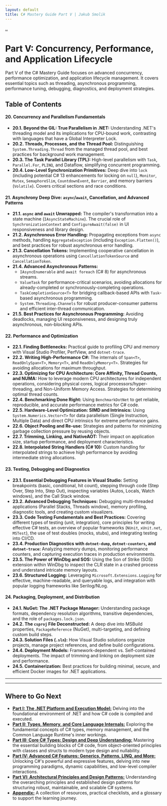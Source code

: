 ```yaml
---
layout: default
title: C# Mastery Guide Part V | Jakub Smolik
---
```


[..](./index.md)

# Part V: Concurrency, Performance, and Application Lifecycle

Part V of the C# Mastery Guide focuses on advanced concurrency, performance optimization, and application lifecycle management. It covers essential topics such as threading, asynchronous programming, performance tuning, debugging, diagnostics, and deployment strategies.

## Table of Contents

#### 20. Concurrency and Parallelism Fundamentals

- **20.1. Beyond the GIL: True Parallelism in .NET:** Understanding .NET's threading model and its implications for CPU-bound work, contrasting with languages that have a Global Interpreter Lock.
- **20.2. Threads, Processes, and the Thread Pool:** Distinguishing `System.Threading.Thread` from the managed thread pool, and best practices for background work management.
- **20.3. The Task Parallel Library (TPL):** High-level parallelism with `Task`, `Parallel.For`, `PLINQ`, and Dataflow, simplifying concurrent programming.
- **20.4. Low-Level Synchronization Primitives:** Deep dive into `lock` (including potential C# 13 enhancements for locking on `null`), `Monitor`, `Mutex`, `SemaphoreSlim`, `CountdownEvent`, `Barrier`, and memory barriers (`Volatile`). Covers critical sections and race conditions.

#### 21. Asynchrony Deep Dive: `async`/`await`, Cancellation, and Advanced Patterns

- **21.1. `async` and `await` Unwrapped:** The compiler's transformation into a state machine (`IAsyncStateMachine`). The crucial role of `SynchronizationContext` and `ConfigureAwait(false)` in UI responsiveness and library design.
- **21.2. Asynchronous Error Handling:** Propagating exceptions from `async` methods, handling `AggregateException` (including `Exception.Flatten()`), and best practices for robust asynchronous error handling.
- **21.3. Cancellation Tokens:** Implementing cooperative cancellation in asynchronous operations using `CancellationTokenSource` and `CancellationToken`.
- **21.4. Advanced Asynchronous Patterns:**
  - `IAsyncEnumerable` and `await foreach` (C# 8) for asynchronous streams.
  - `ValueTask` for performance-critical scenarios, avoiding allocations for already-completed or synchronously-completing operations.
  - `TaskCompletionSource<T>` for bridging callback-based APIs with `Task`-based asynchronous programming.
  - `System.Threading.Channels` for robust producer-consumer patterns and efficient inter-thread communication.
- **21.5. Best Practices for Asynchronous Programming:** Avoiding deadlocks, managing UI responsiveness, and designing truly asynchronous, non-blocking APIs.

#### 22. Performance and Optimization

- **22.1. Finding Bottlenecks:** Practical guide to profiling CPU and memory with Visual Studio Profiler, PerfView, and `dotnet-trace`.
- **22.2. Writing High-Performance C#:** The internals of `Span<T>`, `ReadOnlySpan<T>`, `Memory<T>`, and `ReadOnlyMemory<T>`. Strategies for avoiding allocations for maximum throughput.
- **22.3. Optimizing for CPU Architecture: Core Affinity, Thread Counts, and NUMA:** How to leverage modern CPU architectures for independent operations, considering physical cores, logical processors/hyper-threading, and Non-Uniform Memory Access. Strategies for determining optimal thread counts.
- **22.4. Benchmarking Done Right:** Using `BenchmarkDotNet` to get reliable, reproducible, and accurate performance metrics for C# code.
- **22.5. Hardware-Level Optimization: SIMD and Intrinsics:** Using `System.Numerics.Vector<T>` for data parallelism (Single Instruction, Multiple Data) and direct CPU intrinsics for extreme performance gains.
- **22.6. Object Pooling and Re-use:** Strategies and patterns for minimizing garbage collection pressure by reusing objects.
- **22.7. Trimming, Linking, and NativeAOT:** Their impact on application size, startup performance, and deployment characteristics.
- **22.8. Interpolated String Handlers (C# 10):** Custom handling for interpolated strings to achieve high performance by avoiding intermediate string allocations.

#### 23. Testing, Debugging and Diagnostics

- **23.1. Essential Debugging Features in Visual Studio:** Setting breakpoints (basic, conditional, hit count), stepping through code (Step Over, Step Into, Step Out), inspecting variables (Autos, Locals, Watch windows), and the Call Stack window.
- **23.2. Advanced Debugging Techniques:** Debugging multi-threaded applications (Parallel Stacks, Threads window), memory profiling, diagnostic tools, and creating custom visualizers.
- **23.3. Code Testing Fundamentals and Best Practices:** Covering different types of testing (unit, integration), core principles for writing effective C# tests, an overview of popular frameworks (`NUnit`, `xUnit.net`, `MSTest`), the use of test doubles (mocks, stubs), and integrating testing into CI/CD.
- **23.4. Production Diagnostics with `dotnet-dump`, `dotnet-counters`, and `dotnet-trace`:** Analyzing memory dumps, monitoring performance counters, and capturing execution traces in production environments.
- **23.5. The Power of WinDbg and SOS:** Using the Son of Strike (SOS) extension within WinDbg to inspect the CLR state in a crashed process and understand intricate memory layouts.
- **23.6. Structured Logging:** Leveraging `Microsoft.Extensions.Logging` for effective, machine-readable, and queryable logs, and integration with popular logging frameworks like Serilog/NLog.

#### 24. Packaging, Deployment, and Distribution

- **24.1. NuGet: The .NET Package Manager:** Understanding package formats, dependency resolution algorithms, transitive dependencies, and the role of `packages.lock.json`.
- **24.2. The `csproj` File Deconstructed:** A deep dive into MSBuild properties, `PackageReference` (NuGet), multi-targeting, and defining custom build steps.
- **24.3. Solution Files (`.sln`):** How Visual Studio solutions organize projects, manage project references, and define build configurations.
- **24.4. Deployment Models:** Framework-dependent vs. Self-contained deployments. The impact of trimming and linking on deployment size and performance.
- **24.5. Containerization:** Best practices for building minimal, secure, and efficient Docker images for .NET applications.

---

---

## Where to Go Next

- [**Part I: The .NET Platform and Execution Model:**](./part1.md) Delving into the foundational environment of .NET and how C# code is compiled and executed.
- [**Part II: Types, Memory, and Core Language Internals:**](./part2.md) Exploring the fundamental concepts of C# types, memory management, and the Common Language Runtime's inner workings.
- [**Part III: Core C# Types: Design and Deep Understanding:**](./part3.md) Mastering the essential building blocks of C# code, from object-oriented principles with classes and structs to modern type design and nullability.
- [**Part IV: Advanced C# Features: Generics, Patterns, LINQ, and More:**](./part4.md) Unlocking C#'s powerful and expressive features, delving into new programming paradigms, dynamic capabilities, and low-level compiler interactions.
- [**Part VI: Architectural Principles and Design Patterns:**](./par6.md) Understanding the overarching principles and established design patterns for structuring robust, maintainable, and scalable C# systems.
- [**Appendix:**](./appendix.md) A collection of resources, practical checklists, and a glossary to support the learning journey.
